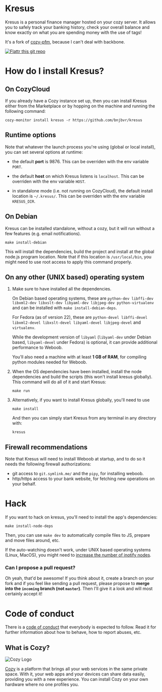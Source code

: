 # Kresus

Kresus is a personal finance manager hosted on your cozy server. It allows you
to safely track your banking history, check your overall balance and know
exactly on what you are spending money with the use of tags!

It's a fork of [cozy-pfm](https://github.com/seeker89/cozy-pfm), because I can't deal with backbone.

[![Flattr this git repo](http://api.flattr.com/button/flattr-badge-large.png)](https://flattr.com/submit/auto?user_id=bnj&url=https://github.com/bnjbvr/kresus&title=Kresus&language=&tags=github&category=software)

# How do I install Kresus?

## On CozyCloud

If you already have a Cozy instance set up, then you can install Kresus either
from the Marketplace or by hopping on the machine and running the following
command:

```cozy-monitor install kresus -r https://github.com/bnjbvr/kresus```

## Runtime options

Note that whatever the launch process you're using (global or local install),
you can set several options at runtime:

- the default **port** is 9876. This can be overriden with the env variable
  `PORT`.

- the default **host** on which Kresus listens is `localhost`. This can be
  overriden with the env variable `HOST`.

- in standalone mode (i.e. not running on CozyCloud), the default install
  location is `~/.kresus/`. This can be overriden with the env variable
`KRESUS_DIR`.

## On Debian

Kresus can be installed standalone, without a cozy, but it will run
without a few features (e.g. email notifications).

```make install-debian```

This will install the dependencies, build the project and install at the global
node.js program location. Note that if this location is `/usr/local/bin`, you
might need to use root access to apply this command properly.

## On any other (UNIX based) operating system

1. Make sure to have installed all the dependencies.

    On Debian based operating systems, these are `python-dev libffi-dev
libxml2-dev libxslt-dev libyaml-dev libjpeg-dev python-virtualenv` and can be installed
with `make install-debian-deps`.

    For Fedora (as of version 22), these are `python-devel libffi-devel
libxml2-devel libxslt-devel libyaml-devel libjpeg-devel` and `virtualenv`.

    While the development version of `libyaml` (`libyaml-dev` under Debian
based, `libyaml-devel` under Fedora) is optional, it can provide
additional performance to Weboob.

    You'll also need a machine with at least **1 GB of RAM**, for compiling
python modules needed for Weboob.

1. When the OS dependencies have been installed, install the node dependencies
and build the scripts (this won't install kresus globally). This command will
do all of it and start Kresus:

    ```make run```

1. Alternatively, if you want to install Kresus globally, you'll need to use

    ```make install```

    And then you can simply start Kresus from any terminal in any directory with:

    `kresus`

## Firewall recommendations

Note that Kresus will need to install Weboob at startup, and to do so it needs
the following firewall authorizations:

- git access to `git.symlink.me/` and the `pipy`, for installing weboob.
- http/https access to your bank website, for fetching new operations on your
  behalf.

# Hack

If you want to hack on kresus, you'll need to install the app's dependencies:

```make install-node-deps```

Then, you can use ```make dev``` to automatically compile files to JS, prepare
and move files around, etc.

If the auto-watching doesn't work, under UNIX based operating systems (Linux,
MacOS), you might need to [increase the number of inotify
nodes](https://confluence.jetbrains.com/display/IDEADEV/Inotify+Watches+Limit).

### Can I propose a pull request?

Oh yeah, that'd be awesome! If you think about it, create a branch on your fork
and if you feel like sending a pull request, please propose to **merge into the
`incoming` branch (not `master`)**. Then I'll give it a look and will most
certainly accept it!

# Code of conduct

There is a [code of conduct](https://github.com/bnjbvr/kresus/blob/master/CodeOfConduct.md)
that everybody is expected to follow. Read it for further information about how
to behave, how to report abuses, etc.

## What is Cozy?

![Cozy Logo](https://raw.github.com/cozy/cozy-setup/gh-pages/assets/images/happycloud.png)

[Cozy](http://cozy.io) is a platform that brings all your web services in the
same private space.  With it, your web apps and your devices can share data
easily, providing you with a new experience. You can install Cozy on your own
hardware where no one profiles you.

